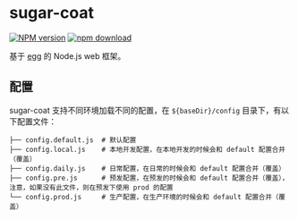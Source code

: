 sugar-coat
=========

[![NPM version][npm-image]][npm-url]
[![npm download][download-image]][download-url]

[npm-image]: https://img.shields.io/npm/v/sugar-coat.svg?style=flat-square
[npm-url]: https://npmjs.org/package/sugar-coat
[download-image]: https://img.shields.io/npm/dm/sugar-coat.svg?style=flat-square
[download-url]: https://npmjs.org/package/sugar-coat

基于 [egg](http://github.com/eggjs/egg) 的 Node.js web 框架。

## 配置

sugar-coat 支持不同环境加载不同的配置，在 `${baseDir}/config` 目录下，有以下配置文件：

```
├── config.default.js  # 默认配置
├── config.local.js    # 本地开发配置，在本地开发的时候会和 default 配置合并（覆盖）
├── config.daily.js    # 日常配置，在日常的时候会和 default 配置合并（覆盖）
├── config.pre.js      # 预发配置，在预发的时候会和 default 配置合并（覆盖），注意，如果没有此文件，则在预发下使用 prod 的配置
└── config.prod.js     # 生产配置，在生产环境的时候会和 default 配置合并（覆盖）
```
